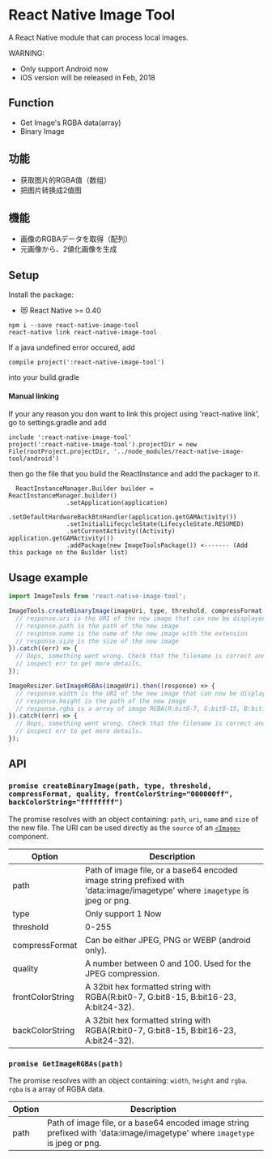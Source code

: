 # React Native Image Tool

A React Native module that can process local images.

WARNING:
- Only support Android now
- iOS version will be released in Feb, 2018

## Function
- Get Image's RGBA data(array)
- Binary Image

## 功能 
- 获取图片的RGBA值（数组）
- 把图片转换成2值图

## 機能
- 画像のRGBAデータを取得（配列）
- 元画像から、2値化画像を生成

## Setup

Install the package:

* 😻 React Native >= 0.40
```
npm i --save react-native-image-tool
react-native link react-native-image-tool
```
If a java undefined error occured, add
```
compile project(':react-native-image-tool')
```
into your build.gradle

#### Manual linking
If your any reason you don want to link this project using 'react-native link', go to settings.gradle and add
```
include ':react-native-image-tool'
project(':react-native-image-tool').projectDir = new File(rootProject.projectDir, '../node_modules/react-native-image-tool/android')
```
then go the file that you build the ReactInstance and add the packager to it.

```
  ReactInstanceManager.Builder builder = ReactInstanceManager.builder()
                .setApplication(application)
                .setDefaultHardwareBackBtnHandler(application.getGAMActivity())
                .setInitialLifecycleState(LifecycleState.RESUMED)
                .setCurrentActivity((Activity) application.getGAMActivity())
                .addPackage(new ImageToolsPackage()) <------- (Add this package on the Builder list)
```

## Usage example

```javascript
import ImageTools from 'react-native-image-tool';

ImageTools.createBinaryImage(imageUri, type, threshold, compressFormat, quality, frontColorString="000000ff", backColorString="ffffffff").then((response) => {
  // response.uri is the URI of the new image that can now be displayed, uploaded...
  // response.path is the path of the new image
  // response.name is the name of the new image with the extension
  // response.size is the size of the new image
}).catch((err) => {
  // Oops, something went wrong. Check that the filename is correct and
  // inspect err to get more details.
});

ImageResizer.GetImageRGBAs(imageUri).then((response) => {
  // response.width is the URI of the new image that can now be displayed, uploaded...
  // response.height is the path of the new image
  // response.rgba is a array of image RGBA(R:bit0-7, G:bit8-15, B:bit16-23, A:bit24-32)
}).catch((err) => {
  // Oops, something went wrong. Check that the filename is correct and
  // inspect err to get more details.
});
```


## API

### `promise createBinaryImage(path, type, threshold, compressFormat, quality, frontColorString="000000ff", backColorString="ffffffff")`

The promise resolves with an object containing: `path`, `uri`, `name` and `size` of the new file. The URI can be used directly as the `source` of an [`<Image>`](https://facebook.github.io/react-native/docs/image.html) component.

Option | Description
------ | -----------
path | Path of image file, or a base64 encoded image string prefixed with 'data:image/imagetype' where `imagetype` is jpeg or png.
type | Only support 1 Now
threshold | 0-255
compressFormat | Can be either JPEG, PNG or WEBP (android only).
quality | A number between 0 and 100. Used for the JPEG compression.
frontColorString | A 32bit hex formatted string with RGBA(R:bit0-7, G:bit8-15, B:bit16-23, A:bit24-32).
backColorString | A 32bit hex formatted string with RGBA(R:bit0-7, G:bit8-15, B:bit16-23, A:bit24-32).

### `promise GetImageRGBAs(path)`

The promise resolves with an object containing: `width`, `height` and `rgba`. `rgba` is a array of RGBA data.

Option | Description
------ | -----------
path | Path of image file, or a base64 encoded image string prefixed with 'data:image/imagetype' where `imagetype` is jpeg or png.
